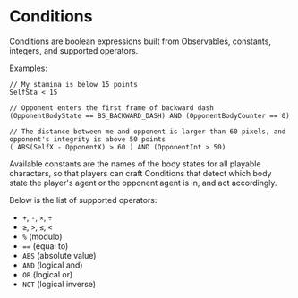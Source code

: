# Conditions

Conditions are boolean expressions built from Observables, constants, integers, and supported operators.

Examples:
```
// My stamina is below 15 points
SelfSta < 15

// Opponent enters the first frame of backward dash
(OpponentBodyState == BS_BACKWARD_DASH) AND (OpponentBodyCounter == 0)

// The distance between me and opponent is larger than 60 pixels, and opponent's integrity is above 50 points
( ABS(SelfX - OpponentX) > 60 ) AND (OpponentInt > 50)
```

Available constants are the names of the body states for all playable characters, so that players can craft Conditions that detect which body state the player's agent or the opponent agent is in, and act accordingly.

Below is the list of supported operators:
- `+`, `-`, `×`, `÷`
- `≥`, `>`, `≤`, `<`
- `%` (modulo)
- `==` (equal to)
- `ABS` (absolute value)
- `AND` (logical and)
- `OR` (logical or)
- `NOT` (logical inverse)